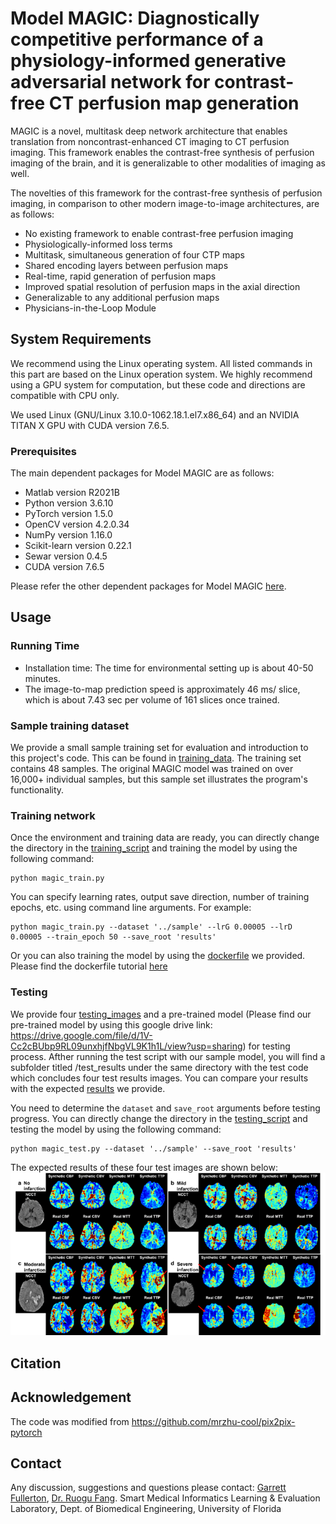 # Model MAGIC: Diagnostically competitive performance of a physiology-informed generative adversarial network for contrast-free CT perfusion map generation

MAGIC is a novel, multitask deep network architecture that enables translation from noncontrast-enhanced CT imaging to CT perfusion imaging. This framework enables the contrast-free synthesis of perfusion imaging of the brain, and it is generalizable to other modalities of imaging as well.

The novelties of this framework for the contrast-free synthesis of perfusion imaging, in comparison to other modern image-to-image architectures, are as follows: 
- No existing framework to enable contrast-free perfusion imaging
- Physiologically-informed loss terms
- Multitask, simultaneous generation of four CTP maps 
- Shared encoding layers between perfusion maps
- Real-time, rapid generation of perfusion maps
- Improved spatial resolution of perfusion maps in the axial direction
- Generalizable to any additional perfusion maps
- Physicians-in-the-Loop Module

## System Requirements

We recommend using the Linux operating system. All listed commands in this part are based on the Linux operation system. We highly recommend using a GPU system for computation, but these code and directions are compatible with CPU only. 

We used Linux (GNU/Linux 3.10.0-1062.18.1.el7.x86_64) and an NVIDIA TITAN X GPU with CUDA version 7.6.5. 
### Prerequisites
The main dependent packages for Model MAGIC are as follows:
- Matlab version R2021B
- Python version 3.6.10
- PyTorch version 1.5.0
- OpenCV version 4.2.0.34
- NumPy version 1.16.0
- Scikit-learn version 0.22.1
- Sewar version 0.4.5
- CUDA version 7.6.5

Please refer the other dependent packages for Model MAGIC [here](magic_env.yml).

## Usage
### Running Time
- Installation time: The time for environmental setting up is about 40-50 minutes. 
- The image-to-map prediction speed is approximately 46 ms/ slice, which is about 7.43 sec per volume of 161 slices once trained.

### Sample training dataset
We provide a small sample training set for evaluation and introduction to this project's code. This can be found in [training_data](sample_train/). The training set contains 48 samples. The original MAGIC model was trained on over 16,000+ individual samples, but this sample set illustrates the program's functionality.

### Training network
Once the environment and training data are ready, you can directly change the directory in the [training_script](code/magic_train.py) and training the model by using the following command:
```
python magic_train.py 
```
You can specify learning rates, output save direction, number of training epochs, etc. using command line arguments. For example:  
```
python magic_train.py --dataset '../sample' --lrG 0.00005 --lrD 0.00005 --train_epoch 50 --save_root 'results' 
```
Or you can also training the model by using the [dockerfile](docker/training) we provided. Please find the dockerfile tutorial [here](docker/)

### Testing 
We provide four [testing_images](sample_test/test_imgs) and a pre-trained model (Please find our pre-trained model by using this google drive link: https://drive.google.com/file/d/1V-Cc2cBUbp9RL09unxhjfNbgVL9K1h1L/view?usp=sharing) for testing process. Afther running the test script with our sample model, you will find a subfolder titled /test_results under the same directory with the test code which concludes four test results images. You can compare your results with the expected [results](sample_test/test_imgs_expected_results) we provide.

You need to determine the ```dataset``` and ```save_root``` arguments before testing progress. 
You can directly change the directory in the [testing_script](code/magic_test.py) and testing the model by using the following command:
```
python magic_test.py --dataset '../sample' --save_root 'results' 
```

The expected results of these four test images are shown below:
![](https://github.com/lab-smile/Model-MAGIC/blob/main/img/expected_results.png)

## Citation

## Acknowledgement
The code was modified from https://github.com/mrzhu-cool/pix2pix-pytorch

## Contact
Any discussion, suggestions and questions please contact:
[Garrett Fullerton](mailto:gfullerton245@gmail.com), [Dr. Ruogu Fang](mailto:ruogu.fang@bme.ufl.edu).
Smart Medical Informatics Learning & Evaluation Laboratory, Dept. of Biomedical Engineering, University of Florida

